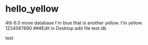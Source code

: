 # hello_yellow
4th
6.0
move database
I'm blue that is another yellow.
I'm yellow.
1234567890
###Edit in Desktop
add file test.db

test
